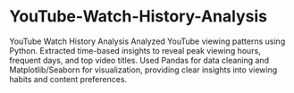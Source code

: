# YouTube-Watch-History-Analysis
YouTube Watch History Analysis Analyzed YouTube viewing patterns using Python. Extracted time-based insights to reveal peak viewing hours, frequent days, and top video titles. Used Pandas for data cleaning and Matplotlib/Seaborn for visualization, providing clear insights into viewing habits and content preferences.
